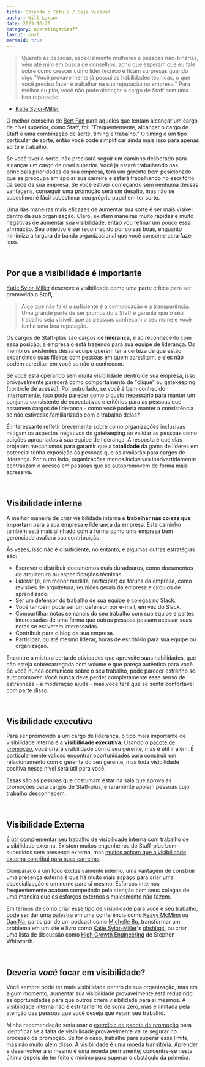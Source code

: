 ```yaml
---
title: Obtendo o Título / Seja Visivel
author: Will Larson 
date: 2023-10-20
category: OperatingAtStaff
layout: post
mermaid: true
---
```


> Quando as pessoas, especialmente mulheres e pessoas não-binárias, vêm até mim em busca de conselhos, acho que esperam que eu fale sobre como crescer como líder técnico e ficam surpresas quando digo "Você provavelmente já possui as habilidades técnicas, o que você precisa fazer é trabalhar na sua reputação na empresa." Para melhor ou pior, você não pode alcançar o cargo de Staff sem uma boa reputação.
- [Katie Sylor-Miller](/stories/katie-sylor-miller)

O melhor conselho de [Bert Fan](https://staffeng.com/stories/bert-fan) para aqueles que tentam alcançar um cargo de nível superior, como Staff, foi: "Frequentemente, alcançar o cargo de Staff é uma combinação de sorte, timing e trabalho." O timing é um tipo particular de sorte, então você pode simplificar ainda mais isso para apenas sorte e trabalho.

Se você tiver a sorte, não precisará seguir um caminho deliberado para alcançar um cargo de nível superior. Você já estará trabalhando nas principais prioridades da sua empresa, terá um gerente bem posicionado que se preocupa em apoiar sua carreira e estará trabalhando no escritório da sede da sua empresa. Se você estiver começando sem nenhuma dessas vantagens, conseguir uma promoção será um desafio, mas não se subestime: é fácil subestimar seu próprio papel em ter sorte.

Uma das maneiras mais eficazes de aumentar sua sorte é ser mais visível dentro da sua organização. Claro, existem maneiras muito rápidas e muito negativas de aumentar sua visibilidade, então vou refinar um pouco essa afirmação. Seu objetivo é ser reconhecido por coisas boas, enquanto minimiza a largura de banda organizacional que você consome para fazer isso.

<br>

## Por que a visibilidade é importante

[Katie Sylor-Miller](/stories/katie-sylor-miller) descreve a visibilidade como uma parte crítica para ser promovido a Staff,

> Algo que não falei o suficiente é a comunicação e a transparência. Uma grande parte de ser promovido a Staff é garantir que o seu trabalho seja visível, que as pessoas conheçam o seu nome e você tenha uma boa reputação.

Os cargos de Staff-plus são cargos de **liderança**, e ao reconhecê-lo com essa posição, a empresa o está trazendo para sua equipe de liderança. Os membros existentes dessa equipe querem ter a certeza de que estão expandindo suas fileiras com pessoas em quem acreditam, e eles não podem acreditar em você se não o conhecem.

Se você está operando sem muita visibilidade dentro de sua empresa, isso provavelmente parecerá como comportamento de "clique" ou gatekeeping (controle de acesso). Por outro lado, se você é bem conhecido internamente, isso pode parecer como o custo necessário para manter um conjunto consistente de expectativas e critérios para as pessoas que assumem cargos de liderança - como você poderia manter a consistência se não estivesse familiarizado com o trabalho delas?

É interessante refletir brevemente sobre como organizações inclusivas mitigam os aspectos negativos do gatekeeping ao validar as pessoas como adições apropriadas à sua equipe de liderança. A resposta é que elas projetam mecanismos para garantir que a **totalidade** da gama de líderes em potencial tenha exposição às pessoas que os avaliarão para cargos de liderança. Por outro lado, organizações menos inclusivas inadvertidamente centralizam o acesso em pessoas que se autopromovem de forma mais agressiva.

<br>

## Visibilidade interna

A melhor maneira de criar visibilidade interna é **trabalhar nas coisas que importam** para a sua empresa e liderança da empresa. Este caminho também está mais alinhado com a forma como uma empresa bem gerenciada avaliará sua contribuição.

Às vezes, isso não é o suficiente, no entanto, e algumas outras estratégias são:

- Escrever e distribuir documentos mais duradouros, como documentos de arquitetura ou especificações técnicas.
- Liderar (e, em menor medida, participar) de fóruns da empresa, como revisões de arquitetura, reuniões gerais da empresa e círculos de aprendizado.
- Ser um defensor do trabalho de sua equipe e colegas no Slack.
- Você também pode ser um defensor por e-mail, em vez do Slack.
- Compartilhar notas semanais do seu trabalho com sua equipe e partes interessadas de uma forma que outras pessoas possam acessar suas notas se estiverem interessadas.
- Contribuir para o blog da sua empresa.
- Participar, ou até mesmo liderar, horas de escritório para sua equipe ou organização.

Encontre a mistura certa de atividades que aproveite suas habilidades, que não esteja sobrecarregada com volume e que pareça autêntica para você. Se você nunca comunicou sobre o seu trabalho, pode parecer estranho se autopromover. Você nunca deve perder completamente esse senso de estranheza - a moderação ajuda - mas você terá que se sentir confortável com parte disso.

<br>

## Visibilidade executiva

Para ser promovido a um cargo de liderança, o tipo mais importante de visibilidade interna é a **visibilidade executiva**. Usando o [pacote de promoção](/guides/promo-packets), você criará visibilidade com o seu gerente, mas é útil ir além. É particularmente valioso encontrar oportunidades para construir um relacionamento com o gerente do seu gerente, mas toda visibilidade positiva nesse nível será útil para você.

Essas são as pessoas que costumam estar na sala que aprova as promoções para cargos de Staff-plus, e raramente apoiam pessoas cujo trabalho desconhecem.

<br>

## Visibilidade Externa

É útil complementar seu trabalho de visibilidade interna com trabalho de visibilidade externa. Existem muitos engenheiros de Staff-plus bem-sucedidos sem presença externa, mas [muitos acham que a visibilidade externa contribui para suas carreiras](https://staffeng.com/guides/network-of-peers).

Comparado a um foco exclusivamente interno, uma vantagem de construir uma presença externa é que há muito mais espaço para criar uma especialização e um nome para si mesmo. Esforços internos frequentemente acabam competindo pela atenção com seus colegas de uma maneira que os esforços externos simplesmente não fazem.

Em termos de como criar esse tipo de visibilidade para você e seu trabalho, pode ser dar uma palestra em uma conferência como [Keavy McMinn](/stories/keavy-mcminn) ou [Dan Na](https://staffeng.com/stories/dan-na), participar de um podcast como [Michelle Bu](https://staffeng.com/stories/michelle-bu), transformar um problema em um site e livro como [Katie Sylor-Miller](/stories/katie-sylor-miller)'s [ohshitgit](https://ohshitgit.com), ou criar uma lista de discussão como [High Growth Engineering](https://highgrowthengineering.substack.com) de Stephen Whitworth.

<br>

## Deveria <em>você</em> focar em visibilidade?

Você sempre pode ter mais visibilidade dentro de sua organização, mas em algum momento, aumentar sua visibilidade provavelmente está reduzindo as oportunidades para que outros criem visibilidade para si mesmos. A visibilidade interna não é estritamente de soma zero, mas é limitada pela atenção das pessoas que você deseja que vejam seu trabalho.

Minha recomendação seria usar o [exercício de pacote de promoção](/guides/promo-packets) para identificar se a falta de visibilidade provavelmente vai te segurar no processo de promoção. Se for o caso, trabalhe para superar esse limite, mas não muito além disso. A visibilidade é uma moeda transitória. Aprender e desenvolver a si mesmo é uma moeda permanente; concentre-se nesta última depois de ter feito o mínimo para superar o obstáculo da primeira.
